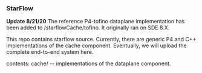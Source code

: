 ### StarFlow ###

**Update 8/21/20** The reference P4-tofino dataplane implementation has been added to /starflowCache/tofino. It originally ran on SDE 8.X.


This repo contains starflow source. Currently, there are generic P4 and C++ implementations of the cache component. Eventually, we will upload the complete end-to-end system here.

contents:
cache/ -- implementations of the dataplane component. 
